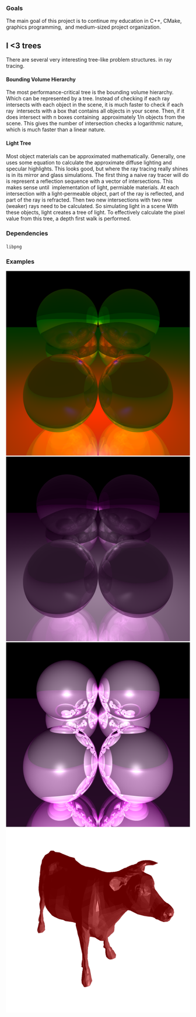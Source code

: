 ### Goals
The main goal of this project is to continue my education in C++, CMake, graphics programming, 
and medium-sized project organization. 

## I <3 trees
There are several very interesting tree-like problem structures.
in ray tracing. 

#### Bounding Volume Hierarchy
The most performance-critical tree is the bounding volume hierarchy. Which can be represented by a tree.
Instead of checking if each ray intersects with each object in the scene, it is much faster to check if each ray 
intersects with a box that contains all objects in your scene. Then, if it does intersect with n boxes containing 
approximately 1/n objects from the scene. This gives the number of intersection checks a logarithmic nature, which is
much faster than a linear nature. 

#### Light Tree
Most object materials can be approximated mathematically. Generally, one uses some equation to calculate the approximate
diffuse lighting and specular highlights. This looks good, but where the ray tracing really shines is in its mirror and glass simulations.
The first thing a naive ray tracer will do is represent a reflection sequence with a vector of intersections. This makes sense until 
implementation of light, permiable materials. At each intersection with a light-permeable object, part of the ray is reflected, and part
of the ray is refracted. Then two new intersections with two new (weaker) rays need to be calculated. So simulating light in a scene
With these objects, light creates a tree of light. To effectively calculate the pixel value from this tree, a depth first
walk is performed.

### Dependencies
`libpng`

### Examples
![example 6](https://github.com/nickbhorton/beamburst/blob/main/resources/example6.png?raw=true)
![example 5](https://github.com/nickbhorton/beamburst/blob/main/resources/example5.png?raw=true)
![example 4](https://github.com/nickbhorton/beamburst/blob/main/resources/example4.png?raw=true)
![example 3](https://github.com/nickbhorton/beamburst/blob/main/resources/example3.png?raw=true)
